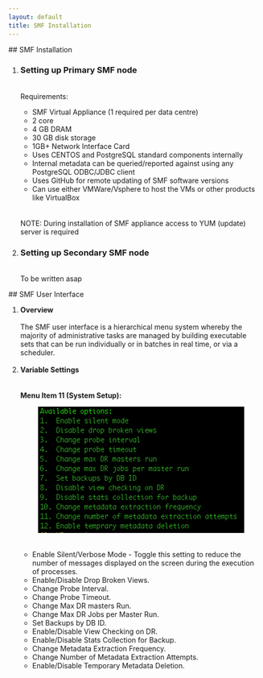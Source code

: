 ```yaml
---
layout: default
title: SMF Installation
---
```

<div id="smfinstall1"></div>
## SMF Installation
<ol>
<li> <h3>Setting up Primary SMF node</h3></li>
<br> Requirements:
<ul>
<li>SMF Virtual Appliance (1 required per data centre)</li>
<li>2 core</li>
<li>4 GB DRAM</li>
<li>30 GB disk storage</li>
<li>1GB+ Network Interface Card</li>
<li>Uses CENTOS and PostgreSQL standard components internally</li>
<li>Internal metadata can be queried/reported against using any PostgreSQL ODBC/JDBC client</li>
<li>Uses GitHub for remote updating of SMF software versions</li>
<li>Can use either VMWare/Vsphere to host the VMs or other products like VirtualBox</li>
</ul>
<br>
<br>
NOTE: During installation of SMF appliance access to YUM (update) server is required

<div id="smfinstall2"></div>
<li> <h3>Setting up Secondary SMF node</h3></li>

<br> To be written asap
</ol>
<div id="smfinstall3"></div>
## SMF User Interface
<ol>
<li><b>Overview</b></li>
<br>The SMF user interface is a hierarchical menu system whereby the majority of administrative tasks are managed by building executable sets that can be run individually or in batches in real time, or via a scheduler.
<br>
<br>
<li> <b>Variable Settings</b></li>
<br>
<br><b>Menu Item 11 (System Setup): </b>
<br>
<p align="center">
<img style="float: center;" src="/manual/images/systemsetup_menu.jpg">
<br>
<br>
<ul>
<li> Enable Silent/Verbose Mode - Toggle this setting to reduce the number of messages displayed on the screen during the execution of processes.</li>
<li>Enable/Disable Drop Broken Views. </li>
<li>Change Probe Interval. </li>
<li>Change Probe Timeout. </li>
<li>Change Max DR masters Run. </li>
<li>Change Max DR Jobs per Master Run. </li>
<li>Set Backups by DB ID. </li>
<li>Enable/Disable View Checking on DR. </li>
<li>Enable/Disable Stats Collection for Backup. </li>
<li>Change Metadata Extraction Frequency. </li>
<li>Change Number of Metadata Extraction Attempts. </li>
<li>Enable/Disable Temporary Metadata Deletion. </li>
</ul>
<br>



